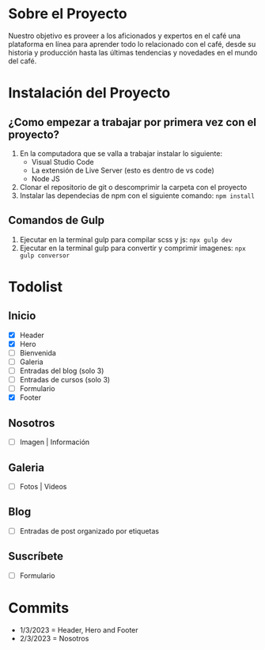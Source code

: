 # Sobre el Proyecto
Nuestro objetivo es proveer a los aficionados y expertos en el café una plataforma en línea para aprender todo lo relacionado con el café, desde su historia y producción hasta las últimas tendencias y novedades en el mundo del café. 

# Instalación del Proyecto
## ¿Como empezar a trabajar por primera vez con el proyecto?
1. En la computadora que se valla a trabajar instalar lo siguiente:
    * Visual Studio Code
    * La extensión de Live Server (esto es dentro de vs code)
    * Node JS
2. Clonar el repositorio de git o descomprimir la carpeta con el proyecto
3. Instalar las dependecias de npm con el siguiente comando: `npm install`
## Comandos de Gulp
1. Ejecutar en la terminal gulp para compilar scss y js: `npx gulp dev`
2. Ejecutar en la terminal gulp para convertir y comprimir imagenes: `npx gulp conversor`

# Todolist
## Inicio
* [x] Header
* [x] Hero
* [ ] Bienvenida
* [ ] Galeria
* [ ] Entradas del blog (solo 3)
* [ ] Entradas de cursos (solo 3)
* [ ] Formulario
* [x] Footer
## Nosotros
* [ ] Imagen | Información
## Galeria
* [ ] Fotos | Videos
## Blog
* [ ] Entradas de post organizado por etiquetas
## Suscríbete
* [ ] Formulario

# Commits
* 1/3/2023 = Header, Hero and Footer
* 2/3/2023 = Nosotros